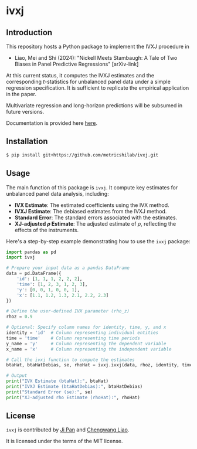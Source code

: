 # ivxj

## Introduction

This repository hosts a Python package to implement the IVXJ procedure in 

* Liao, Mei and Shi (2024): "Nickell Meets Stambaugh: A Tale of Two Biases in Panel Predictive Regressions" [arXiv-link]

At this current status, it computes the IVXJ estimates and the corresponding $t$-statistics for unbalanced panel data under a simple regression specification. It is sufficient to replicate the empirical application in the paper.

Multivariate regression and long-horizon predictions will be subsumed in future versions.

Documentation is provided here [here](https://ivxj.readthedocs.io/en/latest/index.html).

## Installation

```bash
$ pip install git+https://github.com/metricshilab/ivxj.git
```

## Usage

The main function of this package is `ivxj`. It compute key estimates for unbalanced panel data analysis, including:

- **IVX Estimate**: The estimated coefficients using the IVX method.
- **IVXJ Estimate**: The debiased estimates from the IVXJ method.
- **Standard Error**: The standard errors associated with the estimates.
- **XJ-adjusted $\rho$ Estimate**: The adjusted estimate of $\rho$, reflecting the effects of the instruments.

Here's a step-by-step example demonstrating how to use the `ivxj` package:

```python
import pandas as pd
import ivxj

# Prepare your input data as a pandas DataFrame
data = pd.DataFrame({
    'id': [1, 1, 1, 2, 2, 2],
    'time': [1, 2, 3, 1, 2, 3],
    'y': [0, 0, 1, 0, 0, 1],
    'x': [1.1, 1.2, 1.3, 2.1, 2.2, 2.3]
})

# Define the user-defined IVX parameter (rho_z)
rhoz = 0.9

# Optional: Specify column names for identity, time, y, and x
identity = 'id'  # Column representing individual entities
time = 'time'    # Column representing time periods
y_name = 'y'     # Column representing the dependent variable
x_name = 'x'     # Column representing the independent variable

# Call the ivxj function to compute the estimates
btaHat, btaHatDebias, se, rhoHat = ivxj.ivxj(data, rhoz, identity, time, y_name, x_name)

# Output
print("IVX Estimate (btaHat):", btaHat)
print("IVXJ Estimate (btaHatDebias):", btaHatDebias)
print("Standard Error (se):", se)
print("XJ-adjusted rho Estimate (rhoHat):", rhoHat)
```

## License

`ivxj` is contributed by [Ji Pan](https://github.com/PanJi-0) and [Chengwang Liao](https://github.com/cwleo).

It is licensed under the terms of the MIT license.
